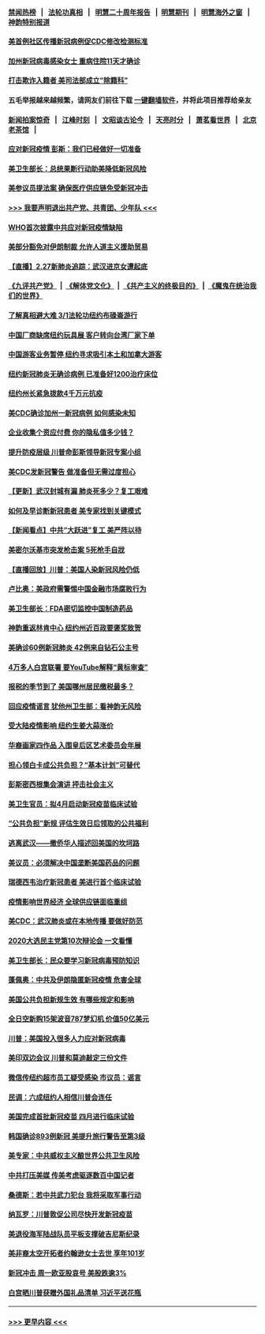 #### [禁闻热榜](热点新闻.md?=0)  &nbsp;&nbsp;|&nbsp;&nbsp; [法轮功真相](https://github.com/gfw-breaker/truth/blob/master/README.md?=0) &nbsp;&nbsp;|&nbsp;&nbsp; [明慧二十周年报告](https://github.com/gfw-breaker/mh-reports/blob/master/README.md?=0) &nbsp;&nbsp;|&nbsp;&nbsp;[明慧期刊](https://github.com/gfw-breaker/mh-qikan) &nbsp;&nbsp;|&nbsp;&nbsp; [明慧海外之窗](https://github.com/gfw-breaker/mh-news/blob/master/README.md?=0) &nbsp;&nbsp;|&nbsp;&nbsp; [神韵特别报道](https://github.com/gfw-breaker/mh-news/blob/master/shenyun.md?=0)
#### [美首例社区传播新冠病例促CDC修改检测标准](../pages/nsc412/n11901490.md?t=02280931) 
#### [加州新冠病毒感染女士 重病住院11天才确诊](../pages/nsc412/n11901246.md?t=02280931) 
#### [打击欺诈入籍者 美司法部成立“除籍科”](../pages/nsc412/n11901364.md?t=02280931) 
#### 五毛举报越来越频繁，请网友们前往下载 [一键翻墙软件](https://github.com/gfw-breaker/ssr-accounts)，并将此项目推荐给亲友
#### [新闻拍案惊奇](https://github.com/gfw-breaker/banned-news/blob/master/pages/link4.md) &nbsp;&nbsp;|&nbsp;&nbsp; [江峰时刻](https://github.com/gfw-breaker/banned-news/blob/master/pages/link4.md) &nbsp;&nbsp;|&nbsp;&nbsp; [文昭谈古论今](https://github.com/gfw-breaker/banned-news/blob/master/pages/link4.md) &nbsp;&nbsp;|&nbsp;&nbsp; [天亮时分](https://github.com/gfw-breaker/banned-news/blob/master/pages/link4.md) &nbsp;&nbsp;|&nbsp;&nbsp; [萧茗看世界](https://github.com/gfw-breaker/banned-news/blob/master/pages/link4.md) &nbsp;&nbsp;|&nbsp;&nbsp; [北京老茶馆](https://github.com/gfw-breaker/banned-news/blob/master/pages/link4.md) &nbsp;&nbsp;|&nbsp;&nbsp; 
#### [应对新冠疫情 彭斯：我们已经做好一切准备](../pages/nsc412/n11901268.md?t=02280931) 
#### [美卫生部长：总统果断行动助美降低新冠风险](../pages/nsc412/n11900906.md?t=02280931) 
#### [美参议员提法案 确保医疗供应链免受新冠冲击](../pages/nsc412/n11901144.md?t=02280931) 
#### [>>> 我要声明退出共产党、共青团、少年队 <<<](https://github.com/begood0513/goodnews/blob/master/quit/letter.md) 
#### [WHO首次披露中共应对新冠疫情缺陷](../pages/nsc412/n11900978.md?t=02280931) 
#### [美部分豁免对伊朗制裁 允许人道主义援助贸易](../pages/nsc412/n11900859.md?t=02280931) 
#### [【直播】2.27新肺炎追踪：武汉进京女遭起底](../pages/nsc412/n11900415.md?t=02280931) 
#### [《九评共产党》](https://github.com/begood0513/9ping.md/blob/master/README.md) &nbsp;|&nbsp; [《解体党文化》](../../../../jtdwh.md/blob/master/README.md)  &nbsp;|&nbsp; [《共产主义的终极目的》](../../../../gczydzjmd.md/blob/master/README.md) &nbsp;|&nbsp; [《魔鬼在统治我们的世界》](../../../../mgztzwmdsj.md/blob/master/README.md) 
#### [了解真相避大难  3/1法轮功纽约布碌崙游行](../pages/nsc412/n11899501.md?t=02280931) 
#### [中国厂商缺席纽约玩具展  客户转向台湾厂家下单](../pages/nsc412/n11899505.md?t=02280931) 
#### [中国游客业务暂停  纽约寻求吸引本土和加拿大游客](../pages/nsc412/n11899492.md?t=02280931) 
#### [纽约新冠肺炎无确诊病例  已准备好1200治疗床位](../pages/nsc412/n11899474.md?t=02280931) 
#### [纽约州长紧急拨款4千万元抗疫](../pages/nsc412/n11899477.md?t=02280931) 
#### [美CDC确诊加州一新冠病例 如何感染未知](../pages/nsc412/n11899165.md?t=02280931) 
#### [企业收集个资应付费 你的隐私值多少钱？](../pages/nsc412/n11898097.md?t=02280931) 
#### [提升防疫层级 川普命彭斯领导新冠专案小组](../pages/nsc412/n11898934.md?t=02280931) 
#### [美CDC发新冠警告 做准备但无需过度担心](../pages/nsc412/n11898923.md?t=02280931) 
#### [【更新】武汉封城有漏 肺炎死多少？复工艰难](../pages/nsc412/n11890652.md?t=02280931) 
#### [如何及早诊断新冠患者 美专家找到关键模式](../pages/nsc412/n11898626.md?t=02280931) 
#### [【新闻看点】中共“大跃进”复工 美严阵以待](../pages/nsc412/n11898221.md?t=02280931) 
#### [美密尔沃基市突发枪击案 5死枪手自戕](../pages/nsc412/n11898687.md?t=02280931) 
#### [【直播回放】川普：美国人染新冠风险仍低](../pages/nsc412/n11898088.md?t=02280931) 
#### [卢比奥：美政府需警惕中国金融市场腐败行为](../pages/nsc412/n11898327.md?t=02280931) 
#### [美卫生部长：FDA密切监控中国制造药品](../pages/nsc412/n11898231.md?t=02280931) 
#### [神韵重返林肯中心 纽约州近百政要褒奖致贺](../pages/nsc412/n11893366.md?t=02280931) 
#### [美确诊60例新冠肺炎 42例来自钻石公主号](../pages/nsc412/n11898098.md?t=02280931) 
#### [4万多人白宫联署 要YouTube解释“黄标审查”](../pages/nsc412/n11897803.md?t=02280931) 
#### [报税的季节到了 美国哪州居民缴税最多？](../pages/nsc412/n11897626.md?t=02280931) 
#### [回应疫情谣言 犹他州卫生部：看神韵无风险](../pages/nsc412/n11896078.md?t=02280931) 
#### [受大陆疫情影响  纽约生姜大蒜涨价](../pages/nsc412/n11896485.md?t=02280931) 
#### [华裔画家四作品  入围皇后区艺术委员会年展](../pages/nsc412/n11896497.md?t=02280931) 
#### [担心领白卡成公共负担？“基本计划”可替代](../pages/nsc412/n11896478.md?t=02280931) 
#### [彭斯密西根集会演讲 抨击社会主义](../pages/nsc412/n11896543.md?t=02280931) 
#### [美卫生官员：拟4月启动新冠疫苗临床试验](../pages/nsc412/n11896357.md?t=02280931) 
#### [“公共负担”新规  评估生效日后领取的公共福利](../pages/nsc412/n11893847.md?t=02280931) 
#### [逃离武汉——撤侨华人描述回美国的坎坷路](../pages/nsc412/n11895897.md?t=02280931) 
#### [美议员：必须解决中国垄断美国药品的问题](../pages/nsc412/n11895991.md?t=02280931) 
#### [瑞德西韦治疗新冠患者 美进行首个临床试验](../pages/nsc412/n11895845.md?t=02280931) 
#### [疫情影响世界经济 全球供应链面临重组](../pages/nsc412/n11895634.md?t=02280931) 
#### [美CDC：武汉肺炎或在本地传播 要做好防范](../pages/nsc412/n11895597.md?t=02280931) 
#### [2020大选民主党第10次辩论会 一文看懂](../pages/nsc412/n11895486.md?t=02280931) 
#### [美卫生部长：民众要学习新冠病毒预防知识](../pages/nsc412/n11895308.md?t=02280931) 
#### [蓬佩奥：中共及伊朗隐匿新冠疫情 危害全球](../pages/nsc412/n11895492.md?t=02280931) 
#### [美国公共负担新规生效 有哪些规定和影响](../pages/nsc412/n11893866.md?t=02280931) 
#### [全日空新购15架波音787梦幻机 价值50亿美元](../pages/nsc412/n11895154.md?t=02280931) 
#### [川普：美国投入很多人力应对新冠病毒](../pages/nsc412/n11894977.md?t=02280931) 
#### [美印双边会议 川普和莫迪敲定三份文件](../pages/nsc412/n11894247.md?t=02280931) 
#### [微信传纽约超市员工疑受感染  市议员：谣言](../pages/nsc412/n11893861.md?t=02280931) 
#### [民调：六成纽约人相信川普会连任](../pages/nsc412/n11893884.md?t=02280931) 
#### [美国完成首批新冠疫苗 四月进行临床试验](../pages/nsc412/n11893526.md?t=02280931) 
#### [韩国确诊893例新冠 美提升旅行警告至第3级](../pages/nsc412/n11893662.md?t=02280931) 
#### [美专家：中共威权主义酿世界公共卫生风险](../pages/nsc412/n11893474.md?t=02280931) 
#### [中共打压美媒 传美考虑驱逐数百中国记者](../pages/nsc412/n11893178.md?t=02280931) 
#### [桑德斯：若中共武力犯台 我将采取军事行动](../pages/nsc412/n11893282.md?t=02280931) 
#### [纳瓦罗：川普敦促公司尽快开发新冠疫苗](../pages/nsc412/n11893211.md?t=02280931) 
#### [美退役海军陆战队员平板支撑破吉尼斯纪录](../pages/nsc412/n11893022.md?t=02280931) 
#### [美非裔太空开拓者约翰逊女士去世 享年101岁](../pages/nsc412/n11892917.md?t=02280931) 
#### [新冠冲击 周一欧亚股哀号 美股跌逾3%](../pages/nsc412/n11892648.md?t=02280931) 
#### [白宫晒川普获赠外国礼品清单 习近平送花瓶](../pages/nsc412/n11892985.md?t=02280931) 

----
#### [ >>> 更早内容 <<< ](../indexes/nsc412-earlier.md)
